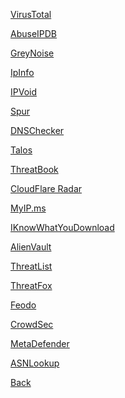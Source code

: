 [VirusTotal](https://www.virustotal.com/gui/home/search) 
<p hidden>#reliable #AIO #community #hunting</p>


[AbuseIPDB](https://www.abuseipdb.com) 
<p hidden>#community #reliable</p>


[GreyNoise](https://viz.greynoise.io) 
<p hidden>#network</p>


[IpInfo](https://ipinfo.io) 
<p hidden>#osint</p>


[IPVoid](http://www.ipvoid.com) 
<p hidden>#osint #reversedns</p>


[Spur](https://spur.us/context) 
<p hidden>#vpn</p>


[DNSChecker](https://dnschecker.org/reverse-dns.php) 
<p hidden>#reversedns</p>


[Talos](https://talosintelligence.com) 
<p hidden>#reputation #lateral</p>


[ThreatBook](https://threatbook.io) 
<p hidden></p>


[CloudFlare Radar](https://radar.cloudflare.com) 
<p hidden>#osint</p>


[MyIP.ms](https://myip.ms) 
<p hidden>#osint</p>


[IKnowWhatYouDownload](https://iknowwhatyoudownload.com) 
<p hidden>#lateral #osint</p>


[AlienVault](https://otx.alienvault.com) 
<p hidden>#legacy #AIO</p>


[ThreatList](https://matthewroberts.io/api/threatlist/latest)
<p hidden>#IoC</p>

[ThreatFox](https://threatfox.abuse.ch)
<p hidden>#IoC</p>

[Feodo](https://feodotracker.abuse.ch/downloads/ipblocklist_recommended.txt)
<p hidden>#IoC</p>


[CrowdSec](https://app.crowdsec.net/cti)
<p hidden>#reputation</p>


[MetaDefender](https://metadefender.com/#!/scan-file)
<p hidden>#AIO #osint</p>

[ASNLookup](https://asnlookup.com)
<p hidden>#osint</p>









[Back](https://dolphinato.github.io/dolphinage/)

